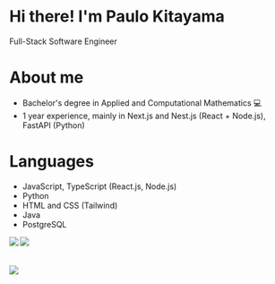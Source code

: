 # Hi there! I'm Paulo Kitayama

Full-Stack Software Engineer

# About me
- Bachelor's degree in Applied and Computational Mathematics 💻
- 1 year experience, mainly in Next.js and Nest.js (React + Node.js), FastAPI (Python)

# Languages

- JavaScript, TypeScript (React.js, Node.js)
- Python
- HTML and CSS (Tailwind)
- Java
- PostgreSQL

<img align="left" with="45%" src="https://github-readme-stats.vercel.app/api?username=ptoshiok&show_icons=true&theme=tokyonight" />

<img align="left" with="45%" src="https://github-readme-stats.vercel.app/api/top-langs/?username=ptoshiok&layout=compact&theme=tokyonight" />

<br clear="left"/>
<br/>

<br/>

<a href="https://www.linkedin.com/in/paulo-kitayama/">
    <img src="https://img.shields.io/badge/linkedin-%230077B5.svg?style=for-the-badge&logo=linkedin&logoColor=white">
</a>

<!---- 👋 Hi, I’m @ptoshiok
- 👀 I’m interested in ...
- 🌱 I’m currently learning ...
- 💞️ I’m looking to collaborate on ...
- 📫 How to reach me ...
- 😄 Pronouns: ...
- ⚡ Fun fact: ...

<!---
ptoshiok/ptoshiok is a ✨ special ✨ repository because its `README.md` (this file) appears on your GitHub profile.
You can click the Preview link to take a look at your changes.
--->
